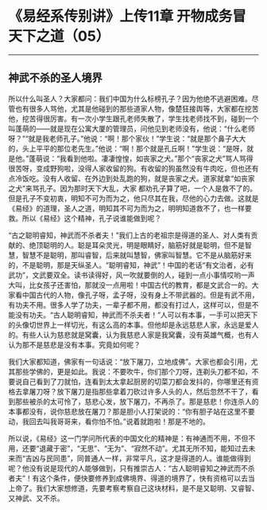 # 《易经系传别讲》上传11章 开物成务冒天下之道（05）

------

## 神武不杀的圣人境界

所以什么叫圣人？大家都问：我们中国为什么标榜孔子？因为他绝不逃避困难。尽管也有很多人骂他，尤其是他碰到的那些道家人物，像楚狂接舆等，大家都在挖苦他，挖苦得很厉害。有一次小学生跟孔老师失散了，学生找老师找不到，碰到一个叫蓬萌的——就是现在公寓大厦的管理员，问他见到老师没有，他说：“什么老师呀？”“就是我老师孔子。”他说：“啊！那个家伙！”学生说：“就是那个鼻子大大的，头上平平的那位老先生。”他说：“啊！那个就是孔丘啊！”学生说：“是呀，就是他。”蓬萌说：“我看到他啦。凄凄惶惶，如丧家之犬。”那个“丧家之犬”骂人骂得很苦呀，变成野狗啦，没得人家收留的狗。有收留的狗虽然没有牛肉吃，但也还有点冷饭吃。没有人收留、在外边到处乱跑的狗，就是丧家之犬。道家就拿“如丧家之犬”来骂孔子。因为那时天下大乱，大家 都劝孔子算了吧，一个人是救不了的。但是孔子不变初衷，明知不可为而为之，他只尽其在我，尽他的心力去做。这就是《易经》的道理，圣人之道，明知其不可为而为之，明明知道救不了，也一样要救。所以《易经》这个精神，孔子说谁能做到呢？

“古之聪明睿知，神武而不杀者夫！”我们上古的老祖宗是得道的圣人、对人类有贡献的、绝顶聪明的人。聪是耳朵灵光，明是眼睛好，脑筋好就是聪明，但不是智慧，智慧不是聪明，那叫睿智，后来就叫慧智，佛家叫智慧。它不是从脑筋好来的，不是聪明，那是天纵圣人。“聪明睿知，神武”！中国的老话“有文治者，必有武功”，文武要双全。读书读得好，风一吹就要倒的人，碰到一点小事情哎哟一声大叫，比女孩子还害怕，那就没一点用啦！中国古代的教育，都是文武合一的。大家看中国古代的人物，像孔子呀，孟子呀，没有身上不带武器的。但是有武不用，有功夫不用。很多人学了功夫，一辈子都不用，都没有打过人，这样可以，但是不能没有功夫。“古人聪明睿知，神武而不杀夫者！”人可以有本事，一手可以把天下的头像切世界上一样切光，有这么高的本事。但他却是永远慈悲人家，永远是爱人的。有些人认为慈悲就是窝囊，认为我慈悲人家是我窝囊，没有英雄气概，也有人认为那不是慈悲是没有本事。究竟如何呢？

我们大家都知道，佛家有一句话说：“放下屠刀，立地成佛”。大家也都会引用，尤其那些学佛的，更是如此。我说：不要吹牛，你们那个刀呀，连剃头刀都不如，不要说自己看到了刀就怕，连看到太太拿起厨房的切菜刀都会发抖的，你哪里还有资格去拿屠刀呀？放下屠刀是指那些拿着刀砍过许多人头的人，然后忽然不干了，看到那些被杀的太可怜了，慈悲心发，放下屠刀，不再杀了。那是慈悲！你连杀人的本事都没有，说你慈悲放在屠刀？那是胆小人打架说的：“你有胆子站在这里不要动，我回去叫我哥哥来，看你怕不怕。”说着就跑啦！那是不地的。

所以说，《易经》这一门学问所代表的中国文化的精神是：有神通而不用，不但不用，还要“退藏于密”，“无思”、“无为”、“寂然不动”。尤其无所不知，能知过去未来而“吉凶与民同患”，同普通人一样，非常平凡，这才是得道的人。谁能做得到呢？他没有说是现代的人能够做到，只有推崇古人：“古人聪明睿知之神武而不杀者夫”！有这个条件，便快要修养到成佛境界、得道的境界了，快有资格可以去当上帝了。我们大家想修道，先要考察考察自己这块材料，是不是又聪明、又睿智、又神武、又不杀。